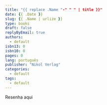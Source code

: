 ```yaml
---
title: "{{ replace .Name "-" " " | title }}"
date: {{ .Date }}
slug: {{ .Name | urlize }}
type: books
draft: false
replyByEmail: true
authors:
  - default
isbn13: 0
isbn10: 0
pages: 0
lang: português
publisher: "Nikol Verlag"
categories:
  - default
tags:
  - default
---
```

Resenha aqui
